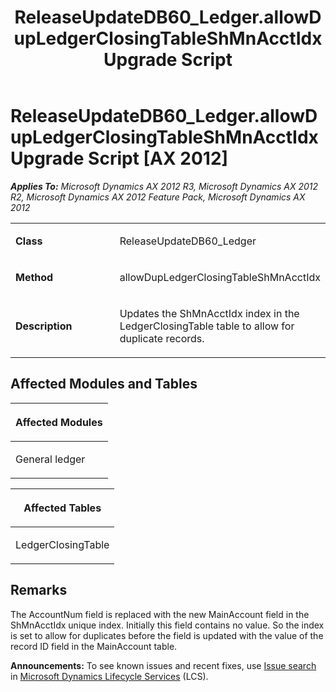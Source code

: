 ﻿---
title: ReleaseUpdateDB60_Ledger.allowDupLedgerClosingTableShMnAcctIdx Upgrade Script
TOCTitle: ReleaseUpdateDB60_Ledger.allowDupLedgerClosingTableShMnAcctIdx Upgrade Script
ms:assetid: 7e87e020-9e6b-1d83-e7a3-449d2e191b55
ms:mtpsurl: https://msdn.microsoft.com/en-us/library/JJ685853(v=AX.60)
ms:contentKeyID: 49709307
ms.date: 05/18/2015
mtps_version: v=AX.60
---

# ReleaseUpdateDB60\_Ledger.allowDupLedgerClosingTableShMnAcctIdx Upgrade Script [AX 2012]


_**Applies To:** Microsoft Dynamics AX 2012 R3, Microsoft Dynamics AX 2012 R2, Microsoft Dynamics AX 2012 Feature Pack, Microsoft Dynamics AX 2012_

<table>
<colgroup>
<col style="width: 50%" />
<col style="width: 50%" />
</colgroup>
<tbody>
<tr class="odd">
<td><p><strong>Class</strong></p></td>
<td><p>ReleaseUpdateDB60_Ledger</p></td>
</tr>
<tr class="even">
<td><p><strong>Method</strong></p></td>
<td><p>allowDupLedgerClosingTableShMnAcctIdx</p></td>
</tr>
<tr class="odd">
<td><p><strong>Description</strong></p></td>
<td><p>Updates the ShMnAcctIdx index in the LedgerClosingTable table to allow for duplicate records.</p></td>
</tr>
</tbody>
</table>


## Affected Modules and Tables

<table>
<colgroup>
<col style="width: 100%" />
</colgroup>
<thead>
<tr class="header">
<th><p>Affected Modules</p></th>
</tr>
</thead>
<tbody>
<tr class="odd">
<td><p>General ledger</p></td>
</tr>
</tbody>
</table>


<table>
<colgroup>
<col style="width: 100%" />
</colgroup>
<thead>
<tr class="header">
<th><p>Affected Tables</p></th>
</tr>
</thead>
<tbody>
<tr class="odd">
<td><p>LedgerClosingTable</p></td>
</tr>
</tbody>
</table>


## Remarks

The AccountNum field is replaced with the new MainAccount field in the ShMnAcctIdx unique index. Initially this field contains no value. So the index is set to allow for duplicates before the field is updated with the value of the record ID field in the MainAccount table.

  
**Announcements:** To see known issues and recent fixes, use [Issue search](http://go.microsoft.com/fwlink/?linkid=389258) in [Microsoft Dynamics Lifecycle Services](http://go.microsoft.com/fwlink/?linkid=306505) (LCS).

